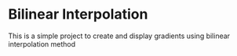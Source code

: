 # Bilinear Interpolation

This is a simple project to create and display gradients using bilinear interpolation method
